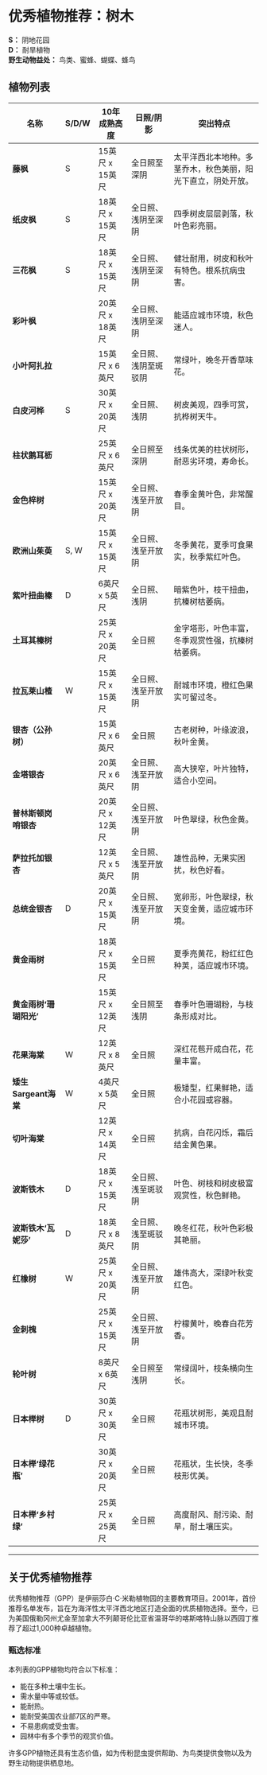 # 优秀植物推荐：树木

**S：** 阴地花园  
**D：** 耐旱植物  
**野生动物益处：** 鸟类、蜜蜂、蝴蝶、蜂鸟

## 植物列表

| 名称                              | S/D/W | 10年成熟高度    | 日照/阴影                       | 突出特点                                                                                     |
|------------------------------------|-------|------------------|----------------------------------|---------------------------------------------------------------------------------------------|
| **藤枫**                          | S     | 15英尺 x 15英尺  | 全日照至深阴                     | 太平洋西北本地种。多茎乔木，秋色美丽，阳光下直立，阴处开放。                              |
| **纸皮枫**                        | S     | 18英尺 x 15英尺  | 全日照、浅阴至深阴               | 四季树皮层层剥落，秋叶色彩亮丽。                                                            |
| **三花枫**                        | S     | 18英尺 x 15英尺  | 全日照、浅阴至深阴               | 健壮耐用，树皮和秋叶有特色。根系抗病虫害。                                                  |
| **彩叶枫**                        |       | 20英尺 x 18英尺  | 全日照、浅阴至深阴               | 能适应城市环境，秋色迷人。                                                                  |
| **小叶阿扎拉**                    |       | 15英尺 x 6英尺   | 全日照、浅阴至斑驳阴             | 常绿叶，晚冬开香草味花。                                                                    |
| **白皮河桦**                      | S     | 30英尺 x 20英尺  | 全日照、浅阴                     | 树皮美观，四季可赏，抗桦树天牛。                                                            |
| **柱状鹅耳枥**                    |       | 25英尺 x 6英尺   | 全日照至深阴                     | 线条优美的柱状树形，耐恶劣环境，寿命长。                                                    |
| **金色梓树**                      |       | 15英尺 x 20英尺  | 全日照、浅至开放阴               | 春季金黄叶色，非常醒目。                                                                    |
| **欧洲山茱萸**                    | S, W  | 15英尺 x 15英尺  | 全日照、浅至开放阴               | 冬季黄花，夏季可食果实，秋季紫红叶色。                                                      |
| **紫叶扭曲榛**                    | D     | 6英尺 x 5英尺    | 全日照、浅阴                     | 暗紫色叶，枝干扭曲，抗榛树枯萎病。                                                          |
| **土耳其榛树**                    |       | 25英尺 x 20英尺  | 全日照                           | 金字塔形，叶色丰富，冬季观赏性强，抗榛树枯萎病。                                            |
| **拉瓦莱山楂**                    | W     | 15英尺 x 15英尺  | 全日照、浅至开放阴               | 耐城市环境，橙红色果实可留过冬。                                                            |
| **银杏（公孙树）**                |       | 15英尺 x 6英尺   | 全日照                           | 古老树种，叶缘波浪，秋叶金黄。                                                              |
| **金塔银杏**                      |       | 20英尺 x 6英尺   | 全日照、浅至开放阴               | 高大狭窄，叶片独特，适合小空间。                                                            |
| **普林斯顿岗哨银杏**              |       | 20英尺 x 12英尺  | 全日照、浅至开放阴               | 叶色翠绿，秋色金黄。                                                                        |
| **萨拉托加银杏**                  |       | 12英尺 x 5英尺   | 全日照、浅至开放阴               | 雄性品种，无果实困扰，秋色好看。                                                            |
| **总统金银杏**                    | D     | 20英尺 x 15英尺  | 全日照、浅至开放阴               | 宽卵形，叶色翠绿，秋天变金黄，适应城市环境。                                                |
| **黄金雨树**                      |       | 18英尺 x 15英尺  | 全日照                           | 夏季亮黄花，粉红红色种荚，适应城市环境。                                                    |
| **黄金雨树‘珊瑚阳光’**            |       | 15英尺 x 12英尺  | 全日照至浅阴                     | 春季叶色珊瑚粉，与枝条形成对比。                                                            |
| **花果海棠**                      | W     | 12英尺 x 8英尺   | 全日照                           | 深红花苞开成白花，花量丰富。                                                                |
| **矮生Sargeant海棠**              | W     | 4英尺 x 5英尺    | 全日照                           | 极矮型，红果鲜艳，适合小花园或容器。                                                        |
| **切叶海棠**                      |       | 12英尺 x 14英尺  | 全日照                           | 抗病，白花闪烁，霜后结金黄色果。                                                            |
| **波斯铁木**                      | D     | 18英尺 x 15英尺  | 全日照、浅至斑驳阴               | 叶色、树枝和树皮极富观赏性，秋色鲜艳。                                                      |
| **波斯铁木‘瓦妮莎’**              | D     | 18英尺 x 8英尺   | 全日照、浅至斑驳阴               | 晚冬红花，秋叶色彩极其艳丽。                                                                |
| **红橡树**                        | W     | 25英尺 x 20英尺  | 全日照、浅至开放阴               | 雄伟高大，深绿叶秋变红色。                                                                  |
| **金刺槐**                        |       | 25英尺 x 15英尺  | 全日照、浅至开放阴               | 柠檬黄叶，晚春白花芳香。                                                                    |
| **轮叶树**                        |       | 8英尺 x 6英尺    | 全日照至浅阴                     | 常绿阔叶，枝条横向生长。                                                                    |
| **日本榉树**                      | D     | 30英尺 x 30英尺  | 全日照                           | 花瓶状树形，美观且耐城市环境。                                                              |
| **日本榉‘绿花瓶’**                |       | 30英尺 x 20英尺  | 全日照                           | 花瓶状，生长快，冬季枝形优美。                                                              |
| **日本榉‘乡村绿’**                |       | 25英尺 x 25英尺  | 全日照                           | 高度耐风、耐污染、耐旱，耐土壤压实。                                                        |

---

## 关于优秀植物推荐

优秀植物推荐（GPP）是伊丽莎白·C·米勒植物园的主要教育项目。2001年，首份推荐名单发布，旨在为海洋性太平洋西北地区打造全面的优质植物选择。至今，已为美国俄勒冈州尤金至加拿大不列颠哥伦比亚省温哥华的喀斯喀特山脉以西园丁推荐了超过1,000种卓越植物。

### 甄选标准

本列表的GPP植物均符合以下标准：

- 能在多种土壤中生长。
- 需水量中等或较低。
- 能耐热。
- 能耐受美国农业部7区的严寒。
- 不易患病或受虫害。
- 园林中有多个季节的观赏价值。

许多GPP植物还具有生态价值，如为传粉昆虫提供帮助、为鸟类提供食物以及为野生动物提供栖息地。

